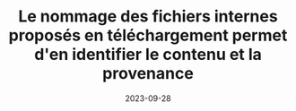 ---
N: '145'
Rubrique: Liens
title: Le nommage des fichiers internes proposés en téléchargement permet d'en identifier
  le contenu et la provenance
detail: Le nommage des fichiers internes proposés en téléchargement permet  d'en identifier le contenu et la provenance
abstract: 
categories: [" Liens"]
agrege: O4145-E050
opquast: '4 145'
indiceebook: '50'
description: "Règle n° 050"
weight:  050
actif: '1'
layout: rules
date: 2023-09-28
tags: ["", ""]
objectif: ["", ""]
Meo: [""]
Controle: ""
Source: ["Opquast"]
Referential: [""]
Steps: ["", ""]
---